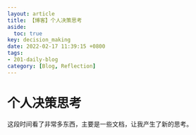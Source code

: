 ```yaml
---
layout: article
title: 【博客】个人决策思考
aside:
  toc: true
key: decision_making
date: 2022-02-17 11:39:15 +0800
tags:
- 201-daily-blog
category: [Blog, Reflection]
---
```


# 个人决策思考

这段时间看了非常多东西，主要是一些文档，让我产生了新的思考。